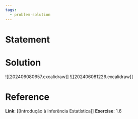 ```yaml
---
tags:
  - problem-solution
---
```

# Statement 


# Solution
![[202406080657.excalidraw]]
![[202406081226.excalidraw]]
# Reference
**Link**: [[Introdução à Inferência Estatística]]
**Exercise**: 1.6